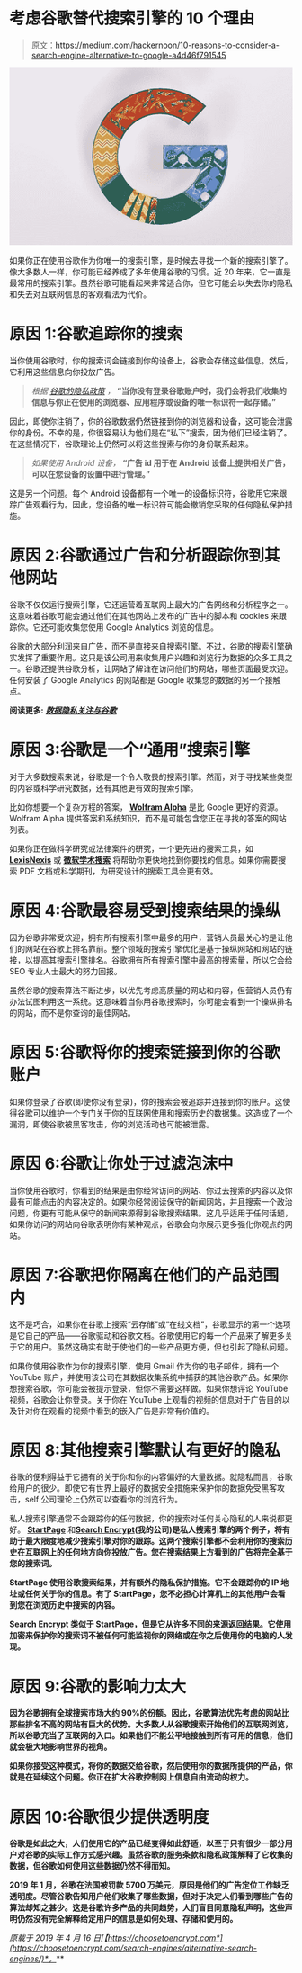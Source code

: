 # 考虑谷歌替代搜索引擎的 10 个理由

> 原文：<https://medium.com/hackernoon/10-reasons-to-consider-a-search-engine-alternative-to-google-a4d46f791545>

![](img/b068dd94aecdeb560418f6b2dbc430ee.png)

如果你正在使用谷歌作为你唯一的搜索引擎，是时候去寻找一个新的搜索引擎了。像大多数人一样，你可能已经养成了多年使用谷歌的习惯。近 20 年来，它一直是最常用的搜索引擎。虽然谷歌可能看起来非常适合你，但它可能会以失去你的隐私和失去对互联网信息的客观看法为代价。

# 原因 1:谷歌追踪你的搜索

当你使用谷歌时，你的搜索词会链接到你的设备上，谷歌会存储这些信息。然后，它利用这些信息向你投放广告。

> *根据* [*谷歌的隐私政策*](https://policies.google.com/privacy?hl=en-US) *，* **“当你没有登录谷歌账户时，我们会将我们收集的信息与你正在使用的浏览器、应用程序或设备的唯一标识符一起存储。”**

因此，即使你注销了，你的谷歌数据仍然链接到你的浏览器和设备，这可能会泄露你的身份。不幸的是，你很容易认为他们是在“私下”搜索，因为他们已经注销了。在这些情况下，谷歌理论上仍然可以将这些搜索与你的身份联系起来。

> *如果使用 Android 设备，* **“广告 id 用于在 Android 设备上提供相关广告，可以在您设备的设置中进行管理。”**

这是另一个问题。每个 Android 设备都有一个唯一的设备标识符，谷歌用它来跟踪广告观看行为。因此，您设备的唯一标识符可能会撤销您采取的任何隐私保护措施。

# 原因 2:谷歌通过广告和分析跟踪你到其他网站

谷歌不仅仅运行搜索引擎，它还运营着互联网上最大的广告网络和分析程序之一。这意味着谷歌可能会通过他们在其他网站上发布的广告中的脚本和 cookies 来跟踪你。它还可能收集您使用 Google Analytics 浏览的信息。

谷歌的大部分利润来自广告，而不是直接来自搜索引擎。不过，谷歌的搜索引擎确实发挥了重要作用。这只是该公司用来收集用户兴趣和浏览行为数据的众多工具之一。谷歌还提供谷歌分析，让网站了解谁在访问他们的网站，哪些页面最受欢迎。任何安装了 Google Analytics 的网站都是 Google 收集您的数据的另一个接触点。

**阅读更多:** [***数据隐私关注与谷歌***](https://hackernoon.com/data-privacy-concerns-with-google-b946f2b7afea)

# 原因 3:谷歌是一个“通用”搜索引擎

对于大多数搜索来说，谷歌是一个令人敬畏的搜索引擎。然而，对于寻找某些类型的内容或科学研究数据，还有其他更有效的搜索引擎。

比如你想要一个复杂方程的答案， [**Wolfram Alpha**](https://www.wolframalpha.com/) 是比 Google 更好的资源。Wolfram Alpha 提供答案和系统知识，而不是可能包含您正在寻找的答案的网站列表。

如果你正在做科学研究或法律案件的研究，一个更先进的搜索工具，如 [**LexisNexis**](https://www.lexisnexis.com) 或 [**微软学术搜索**](https://academic.microsoft.com/) 将帮助你更快地找到你要找的信息。如果你需要搜索 PDF 文档或科学期刊，为研究设计的搜索工具会更有效。

# 原因 4:谷歌最容易受到搜索结果的操纵

因为谷歌非常受欢迎，拥有所有搜索引擎中最多的用户，营销人员最关心的是让他们的网站在谷歌上排名靠前。整个领域的搜索引擎优化是基于操纵网站和网站的链接，以提高其搜索引擎排名。谷歌拥有所有搜索引擎中最高的搜索量，所以它会给 SEO 专业人士最大的努力回报。

虽然谷歌的搜索算法不断进步，以优先考虑高质量的网站和内容，但营销人员仍有办法试图利用这一系统。这意味着当你用谷歌搜索时，你可能会看到一个操纵排名的网站，而不是你查询的最佳网站。

# 原因 5:谷歌将你的搜索链接到你的谷歌账户

如果你登录了谷歌(即使你没有登录)，你的搜索会被追踪并连接到你的账户。这使得谷歌可以维护一个专门关于你的互联网使用和搜索历史的数据集。这造成了一个漏洞，即使谷歌被黑客攻击，你的浏览活动也可能被泄露。

# 原因 6:谷歌让你处于过滤泡沫中

当你使用谷歌时，你看到的结果是由你经常访问的网站、你过去搜索的内容以及你最有可能点击的内容决定的。如果你经常阅读保守的新闻网站，并且搜索一个政治问题，你更有可能从保守的新闻来源得到谷歌搜索结果。这几乎适用于任何话题，如果你访问的网站向谷歌表明你有某种观点，谷歌会向你展示更多强化你观点的网站。

# 原因 7:谷歌把你隔离在他们的产品范围内

这不是巧合，如果你在谷歌上搜索“云存储”或“在线文档”，谷歌显示的第一个选项是它自己的产品——谷歌驱动和谷歌文档。谷歌使用它的每一个产品来了解更多关于它的用户。虽然这确实有助于使他们的一些产品更方便，但也引起了隐私问题。

如果你使用谷歌作为你的搜索引擎，使用 Gmail 作为你的电子邮件，拥有一个 YouTube 账户，并使用该公司在其数据收集系统中捕获的其他谷歌产品。如果你想搜索谷歌，你可能会被提示登录，但你不需要这样做。如果你想评论 YouTube 视频，谷歌会让你登录。关于你在 YouTube 上观看的视频的信息对于广告目的以及针对你在观看的视频中看到的嵌入广告是非常有价值的。

# 原因 8:其他搜索引擎默认有更好的隐私

谷歌的便利得益于它拥有的关于你和你的内容偏好的大量数据。就隐私而言，谷歌给用户的很少。即使它有世界上最好的数据安全措施来保护你的数据免受黑客攻击，self 公司理论上仍然可以查看你的浏览行为。

私人搜索引擎通常不会跟踪你的任何数据，你的搜索对任何关心隐私的人来说都更好。 [**StartPage**](https://www.startpage.com) 和[**Search Encrypt**](https://www.searchencrypt.com)**(我的公司)是私人搜索引擎的两个例子，将有助于最大限度地减少搜索引擎对你的跟踪。这两个搜索引擎都不会利用你的搜索历史在互联网上的任何地方向你投放广告。您在搜索结果上方看到的广告将完全基于您的搜索词。**

**StartPage 使用谷歌搜索结果，并有额外的隐私保护措施。它不会跟踪你的 IP 地址或任何关于你的信息。有了 StartPage，您不必担心计算机上的其他用户会看到您在浏览历史中搜索的内容。**

**Search Encrypt 类似于 StartPage，但是它从许多不同的来源返回结果。它使用加密来保护你的搜索词不被任何可能监视你的网络或在你之后使用你的电脑的人发现。**

# **原因 9:谷歌的影响力太大**

**因为谷歌拥有全球搜索市场大约 90%的份额。因此，谷歌算法优先考虑的网站比那些排名不高的网站有巨大的优势。大多数人从谷歌搜索开始他们的互联网浏览，所以谷歌充当了互联网的入口。如果他们不能公平地接触到所有可用的信息，他们就会极大地影响世界的视角。**

**如果你接受这种模式，将你的数据交给谷歌，然后使用你的数据所提供的产品，你就是在延续这个问题。你正在扩大谷歌控制网上信息自由流动的权力。**

# **原因 10:谷歌很少提供透明度**

**谷歌是如此之大，人们使用它的产品已经变得如此舒适，以至于只有很少一部分用户对谷歌的实际工作方式感兴趣。虽然谷歌的服务条款和隐私政策解释了它收集的数据，但谷歌如何使用这些数据仍然不得而知。**

**2019 年 1 月，谷歌在法国被罚款 5700 万美元，原因是他们的广告定位工作缺乏透明度。尽管谷歌告知用户他们收集了哪些数据，但对于决定人们看到哪些广告的算法却知之甚少。这是谷歌许多产品的共同趋势，人们盲目同意隐私声明，这些声明仍然没有完全解释给定用户的信息是如何处理、存储和使用的。**

***原载于 2019 年 4 月 16 日*[*【https://choosetoencrypt.com*](https://choosetoencrypt.com/search-engines/alternative-search-engines/)*。***